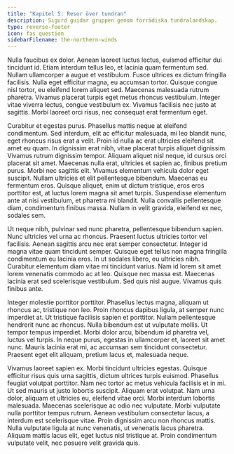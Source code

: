 ```yaml
---
title: "Kapitel 5: Resor över tundran"
description: Sigurd guidar gruppen genom förrädiska tundralandskap.
type: reverse-footer
icon: fas question
sidebarFilename: the-northern-winds
---
```

Nulla faucibus ex dolor. Aenean laoreet luctus lectus, euismod efficitur dui tincidunt id. Etiam interdum tellus leo, et lacinia quam fermentum sed. Nullam ullamcorper a augue et vestibulum. Fusce ultrices ex dictum fringilla facilisis. Nulla eget efficitur magna, eu accumsan tortor. Quisque congue nisl tortor, eu eleifend lorem aliquet sed. Maecenas malesuada rutrum pharetra. Vivamus placerat turpis eget metus rhoncus vestibulum. Integer vitae viverra lectus, congue vestibulum ex. Vivamus facilisis nec justo at sagittis. Morbi laoreet orci risus, nec consequat erat fermentum eget.

Curabitur et egestas purus. Phasellus mattis neque at eleifend condimentum. Sed interdum, elit ac efficitur malesuada, mi leo blandit nunc, eget rhoncus risus erat a velit. Proin id nulla ac erat ultricies eleifend sit amet eu quam. In dignissim erat nibh, vitae placerat turpis aliquet dignissim. Vivamus rutrum dignissim tempor. Aliquam aliquet nisl neque, id cursus orci placerat sit amet. Maecenas nulla erat, ultricies et sapien ac, finibus pretium purus. Morbi nec sagittis elit. Vivamus elementum vehicula dolor eget suscipit. Nullam ultricies et elit pellentesque bibendum. Maecenas eu fermentum eros. Quisque aliquet, enim ut dictum tristique, eros eros porttitor est, at luctus lorem magna sit amet turpis. Suspendisse elementum ante at nisi vestibulum, et pharetra mi blandit. Nulla convallis pellentesque diam, condimentum finibus massa. Nullam in velit gravida, eleifend ex nec, sodales sem.

Ut neque nibh, pulvinar sed nunc pharetra, pellentesque bibendum sapien. Nunc ultricies vel urna ac rhoncus. Praesent luctus ultricies tortor vel facilisis. Aenean sagittis arcu nec erat semper consectetur. Integer id magna vitae quam tincidunt semper. Quisque eget tellus non magna fringilla condimentum eu lacinia eros. In ut sodales libero, eu ultricies nibh. Curabitur elementum diam vitae mi tincidunt varius. Nam id lorem sit amet lorem venenatis commodo ac at leo. Quisque nec massa est. Maecenas lacinia erat sed scelerisque vestibulum. Sed quis nisl augue. Vivamus quis finibus ante.

Integer molestie porttitor porttitor. Phasellus lectus magna, aliquam ut rhoncus ac, tristique non leo. Proin rhoncus dapibus ligula, at semper nunc imperdiet at. Ut tristique facilisis sapien et porttitor. Nullam pellentesque hendrerit nunc ac rhoncus. Nulla bibendum est ut vulputate mollis. Ut tempor tempus imperdiet. Morbi dolor arcu, bibendum id pharetra vel, luctus vel turpis. In neque purus, egestas in ullamcorper et, laoreet sit amet nunc. Mauris lacinia erat mi, ac accumsan sem tincidunt consectetur. Praesent eget elit aliquam, pretium lacus et, malesuada neque.

Vivamus laoreet sapien ex. Morbi tincidunt ultricies egestas. Quisque efficitur risus quis urna sagittis, dictum ultrices turpis euismod. Phasellus feugiat volutpat porttitor. Nam nec tortor ac metus vehicula facilisis et in mi. Ut sed mauris ut justo lobortis suscipit. Aliquam erat volutpat. Nam urna dolor, aliquam et ultricies eu, eleifend vitae orci. Morbi interdum lobortis malesuada. Maecenas scelerisque ac odio nec vulputate. Morbi vulputate nulla porttitor tempus rutrum. Aenean vestibulum consectetur lacus, a interdum est scelerisque vitae. Proin dignissim arcu non rhoncus mattis. Nulla vulputate ligula at nunc venenatis, ut venenatis lacus pharetra. Aliquam mattis lacus elit, eget luctus nisl tristique at. Proin condimentum vulputate velit, nec posuere velit gravida quis.